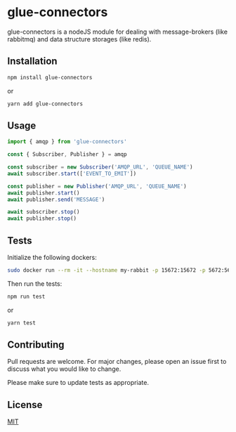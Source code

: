 # glue-connectors

glue-connectors is a nodeJS module for dealing with message-brokers (like rabbitmq) and data structure storages (like redis).

## Installation

```bash
npm install glue-connectors
```
or
```bash
yarn add glue-connectors
```

## Usage

```js
import { amqp } from 'glue-connectors'

const { Subscriber, Publisher } = amqp

const subscriber = new Subscriber('AMQP_URL', 'QUEUE_NAME')
await subscriber.start(['EVENT_TO_EMIT'])

const publisher = new Publisher('AMQP_URL', 'QUEUE_NAME')
await publisher.start()
await publisher.send('MESSAGE')

await subscriber.stop()
await publisher.stop()

```

## Tests
Initialize the following dockers:
```bash
sudo docker run --rm -it --hostname my-rabbit -p 15672:15672 -p 5672:5672 rabbitmq:3-management
```
Then run the tests:
```bash
npm run test
```
or
```bash
yarn test
```

## Contributing
Pull requests are welcome. For major changes, please open an issue first to discuss what you would like to change.

Please make sure to update tests as appropriate.

## License
[MIT](https://choosealicense.com/licenses/mit/)